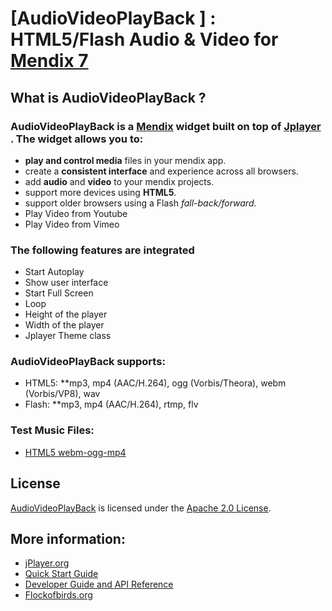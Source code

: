 # [AudioVideoPlayBack ] : HTML5/Flash Audio & Video for [Mendix 7](http://mendix.com/)

## What is AudioVideoPlayBack ?

### AudioVideoPlayBack is a [Mendix](http://mendix.com) widget built on top of [Jplayer ](http://jplayer.org/). The widget allows you to:
* **play and control media** files in your mendix app.
* create a **consistent interface** and experience across all browsers.
* add **audio** and **video** to your mendix projects.
* support more devices using **HTML5**.
* support older browsers using a Flash _fall-back/forward_.
* Play Video from Youtube
* Play Video from Vimeo

### The following features are integrated
* Start Autoplay
* Show user interface
* Start Full Screen
* Loop
* Height of the player
* Width of the player
* Jplayer Theme class


### AudioVideoPlayBack supports:
* HTML5: **mp3, mp4 (AAC/H.264), ogg (Vorbis/Theora), webm (Vorbis/VP8), wav
* Flash: **mp3, mp4 (AAC/H.264), rtmp, flv

### Test Music Files:
* [HTML5 webm-ogg-mp4](http://techslides.com/sample-webm-ogg-and-mp4-video-files-for-html5)

## License
[AudioVideoPlayBack](https://appstore.home.mendix.com/index.html?v=7#1400594764694) is licensed under the [Apache 2.0 License](http://www.apache.org/licenses/).

## More information:
* [jPlayer.org](http://jplayer.org/)
* [Quick Start Guide](https://www.youtube.com/watch?v=Vf78fTj4S2M)
* [Developer Guide and API Reference](http://www.jplayer.org/latest/developer-guide/)
* [Flockofbirds.org](http://flockofbirds.org/)
